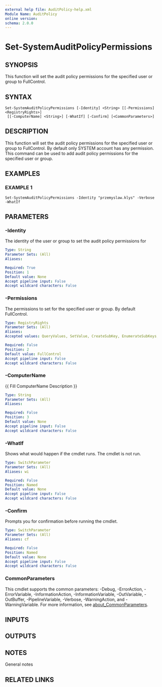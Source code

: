 ```yaml
---
external help file: AuditPolicy-help.xml
Module Name: AuditPolicy
online version:
schema: 2.0.0
---
```


# Set-SystemAuditPolicyPermissions

## SYNOPSIS
This function will set the audit policy permissions for the specified user or group to FullControl.

## SYNTAX

```
Set-SystemAuditPolicyPermissions [-Identity] <String> [[-Permissions] <RegistryRights>]
 [[-ComputerName] <String>] [-WhatIf] [-Confirm] [<CommonParameters>]
```

## DESCRIPTION
This function will set the audit policy permissions for the specified user or group to FullControl.
By default only SYSTEM account has any permission.
This command can be used to add audit policy permissions for the specified user or group.

## EXAMPLES

### EXAMPLE 1
```
Set-SystemAuditPolicyPermissions -Identity "przemyslaw.klys" -Verbose -WhatIf
```

## PARAMETERS

### -Identity
The identity of the user or group to set the audit policy permissions for

```yaml
Type: String
Parameter Sets: (All)
Aliases:

Required: True
Position: 1
Default value: None
Accept pipeline input: False
Accept wildcard characters: False
```

### -Permissions
The permissions to set for the specified user or group.
By default FullControl.

```yaml
Type: RegistryRights
Parameter Sets: (All)
Aliases:
Accepted values: QueryValues, SetValue, CreateSubKey, EnumerateSubKeys, Notify, CreateLink, Delete, ReadPermissions, WriteKey, ExecuteKey, ReadKey, ChangePermissions, TakeOwnership, FullControl

Required: False
Position: 2
Default value: FullControl
Accept pipeline input: False
Accept wildcard characters: False
```

### -ComputerName
{{ Fill ComputerName Description }}

```yaml
Type: String
Parameter Sets: (All)
Aliases:

Required: False
Position: 3
Default value: None
Accept pipeline input: False
Accept wildcard characters: False
```

### -WhatIf
Shows what would happen if the cmdlet runs.
The cmdlet is not run.

```yaml
Type: SwitchParameter
Parameter Sets: (All)
Aliases: wi

Required: False
Position: Named
Default value: None
Accept pipeline input: False
Accept wildcard characters: False
```

### -Confirm
Prompts you for confirmation before running the cmdlet.

```yaml
Type: SwitchParameter
Parameter Sets: (All)
Aliases: cf

Required: False
Position: Named
Default value: None
Accept pipeline input: False
Accept wildcard characters: False
```

### CommonParameters
This cmdlet supports the common parameters: -Debug, -ErrorAction, -ErrorVariable, -InformationAction, -InformationVariable, -OutVariable, -OutBuffer, -PipelineVariable, -Verbose, -WarningAction, and -WarningVariable. For more information, see [about_CommonParameters](http://go.microsoft.com/fwlink/?LinkID=113216).

## INPUTS

## OUTPUTS

## NOTES
General notes

## RELATED LINKS
